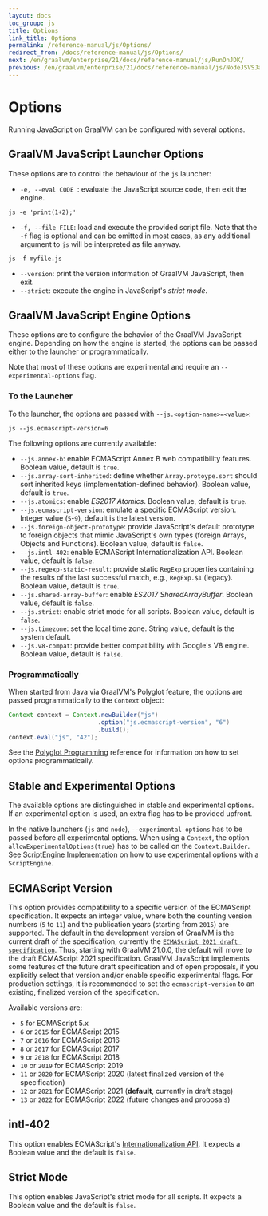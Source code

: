 ```yaml
---
layout: docs
toc_group: js
title: Options
link_title: Options
permalink: /reference-manual/js/Options/
redirect_from: /docs/reference-manual/js/Options/
next: /en/graalvm/enterprise/21/docs/reference-manual/js/RunOnJDK/
previous: /en/graalvm/enterprise/21/docs/reference-manual/js/NodeJSVSJavaScriptContext/
---
```

# Options

Running JavaScript on GraalVM can be configured with several options.

## GraalVM JavaScript Launcher Options

These options are to control the behaviour of the `js` launcher:
* `-e, --eval CODE `: evaluate the JavaScript source code, then exit the engine.
```shell
js -e 'print(1+2);'
```
* `-f, --file FILE`: load and execute the provided script file. Note that the `-f` flag is optional and can be omitted in most cases, as any additional argument to `js` will be interpreted as file anyway.
```shell
js -f myfile.js
```
* `--version`: print the version information of GraalVM JavaScript, then exit.
* `--strict`: execute the engine in JavaScript's _strict mode_.

##  GraalVM JavaScript Engine Options

These options are to configure the behavior of the GraalVM JavaScript engine.
Depending on how the engine is started, the options can be passed either to the launcher or programmatically.

Note that most of these options are experimental and require an `--experimental-options` flag.

### To the Launcher
To the launcher, the options are passed with `--js.<option-name>=<value>`:
```shell
js --js.ecmascript-version=6
```

The following options are currently available:
   * `--js.annex-b`: enable ECMAScript Annex B web compatibility features. Boolean value, default is `true`.
   * `--js.array-sort-inherited`: define whether `Array.protoype.sort` should sort inherited keys (implementation-defined behavior). Boolean value, default is `true`.
   * `--js.atomics`: enable *ES2017 Atomics*. Boolean value, default is `true`.
   * `--js.ecmascript-version`: emulate a specific ECMAScript version. Integer value (`5`-`9`), default is the latest version.
   * `--js.foreign-object-prototype`: provide JavaScript's default prototype to foreign objects that mimic JavaScript's own types (foreign Arrays, Objects and Functions). Boolean value, default is `false`.
   * `--js.intl-402`: enable ECMAScript Internationalization API. Boolean value, default is `false`.
   * `--js.regexp-static-result`: provide static `RegExp` properties containing the results of the last successful match, e.g., `RegExp.$1` (legacy). Boolean value, default is `true`.
   * `--js.shared-array-buffer`: enable *ES2017 SharedArrayBuffer*. Boolean value, default is `false`.
   * `--js.strict`: enable strict mode for all scripts. Boolean value, default is `false`.
   * `--js.timezone`: set the local time zone. String value, default is the system default.
   * `--js.v8-compat`: provide better compatibility with Google's V8 engine. Boolean value, default is `false`.

### Programmatically
When started from Java via GraalVM's Polyglot feature, the options are passed programmatically to the `Context` object:
```java
Context context = Context.newBuilder("js")
                         .option("js.ecmascript-version", "6")
                         .build();
context.eval("js", "42");
```

See the [Polyglot Programming](https://www.graalvm.org/reference-manual/polyglot-programming/#passing-options-programmatically) reference for information on how to set options programmatically.

## Stable and Experimental Options

The available options are distinguished in stable and experimental options.
If an experimental option is used, an extra flag has to be provided upfront.

In the native launchers (`js` and `node`), `--experimental-options` has to be passed before all experimental options.
When using a `Context`, the option `allowExperimentalOptions(true)` has to be called on the `Context.Builder`.
See [ScriptEngine Implementation](ScriptEngine.md) on how to use experimental options with a `ScriptEngine`.

## ECMAScript Version

This option provides compatibility to a specific version of the ECMAScript specification.
It expects an integer value, where both the counting version numbers (`5` to `11`) and the publication years (starting from `2015`) are supported.
The default in the development version of GraalVM is the current draft of the specification, currently the [`ECMAScript 2021 draft specification`](https://tc39.es/ecma262/).
Thus, starting with GraalVM 21.0.0, the default will move to the draft ECMAScript 2021 specification.
GraalVM JavaScript implements some features of the future draft specification and of open proposals, if you explicitly select that version and/or enable specific experimental flags.
For production settings, it is recommended to set the `ecmascript-version` to an existing, finalized version of the specification.

Available versions are:
* `5` for ECMAScript 5.x
* `6` or `2015` for ECMAScript 2015
* `7` or `2016` for ECMAScript 2016
* `8` or `2017` for ECMAScript 2017
* `9` or `2018` for ECMAScript 2018
* `10` or `2019` for ECMAScript 2019
* `11` or `2020` for ECMAScript 2020 (latest finalized version of the specification)
* `12` or `2021` for ECMAScript 2021 (**default**, currently in draft stage)
* `13` or `2022` for ECMAScript 2022 (future changes and proposals)

## intl-402

This option enables ECMAScript's [Internationalization API](https://tc39.github.io/ecma402/).
It expects a Boolean value and the default is `false`.

## Strict Mode

This option enables JavaScript's strict mode for all scripts.
It expects a Boolean value and the default is `false`.
